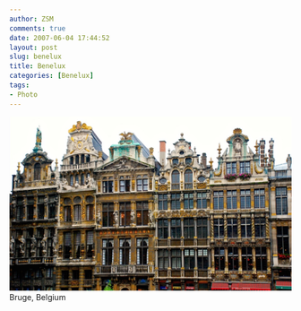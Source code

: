 ```yaml
---
author: ZSM
comments: true
date: 2007-06-04 17:44:52
layout: post
slug: benelux
title: Benelux
categories: [Benelux]
tags:
- Photo
---
```

![Benelux](/public/thumb/Benelux8.jpg)
Bruge, Belgium
